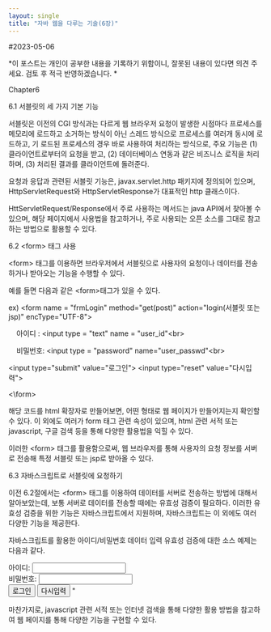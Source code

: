 ```yaml
---
layout: single
title: "자바 웹을 다루는 기술(6장)" 
---
```


#2023-05-06

*이 포스트는 개인이 공부한 내용을 기록하기 위함이니, 잘못된 내용이 있다면 의견 주세요. 검토 후 적극 반영하겠습니다. *



Chapter6



6.1 서블릿의 세 가지 기본 기능

서블릿은 이전의 CGI 방식과는 다르게 웹 브라우저 요청이 발생한 시점마다 프로세스를 메모리에 로드하고 소거하는 방식이 아닌 스레드 방식으로 프로세스를 여러개 동시에 로드하고, 기 로드된 프로세스의 경우 바로 사용하여 처리하는 방식으로, 주요 기능은 (1) 클라이언트로부터의 요청을 받고, (2) 데이터베이스 연동과 같은 비즈니스 로직을 처리하며, (3) 처리된 결과를 클라이언트에 돌려준다. 



요청과 응답과 관련된 서블릿 기능은, javax.servlet.http 패키지에 정의되어 있으며, HttpServletRequest와 HttpServletResponse가 대표적인 http 클래스이다.



HttServletRequest/Response에서 주로 사용하는 메서드는 java API에서 찾아볼 수 있으며, 해당 페이지에서 사용법을 참고하거나, 주로 사용되는 오픈 소스를 그대로 참고하는 방법으로 활용할 수 있다. 



6.2 \<form> 태그 사용 

\<form> 태그를 이용하면 브라우저에서 서블릿으로 사용자의 요청이나 데이터를 전송하거나 받아오는 기능을 수행할 수 있다.



예를 들면 다음과 같은 \<form>태그가 있을 수 있다.

ex) \<form name = "frmLogin" method="get(post)" action="login(서블릿 또는 jsp)" encType="UTF-8">

    아이디 : \<input type = "text" name = "user_id"\<br>

    비밀번호: <input type = "password" name="user_passwd"\<br>

\<input type="submit" value="로그인"> \<input type="reset" value="다시입력">

\<\form>

해당 코드를 html 확장자로 만들어보면, 어떤 형태로 웹 페이지가 만들어지는지 확인할 수 있다. 이 외에도 여러가 form 태그 관련 속성이 있으며, html 관련 서적 또는 javascript, 구글 검색 등을 통해 다양한 활용법을 익힐 수 있다. 

 

이러한 \<form> 태그를 활용함으로써, 웹 브라우저를 통해 사용자의 요청 정보를 서버로 전송해 특정 서블릿 또는 jsp로 받아올 수 있다.

 

6.3 자바스크립트로 서블릿에 요청하기

이전 6.2절에서는 \<form> 태그를 이용하여 데이터를 서버로 전송하는 방법에 대해서 알아보았는데, 보통 서버로 데이터를 전송할 때에는 유효성 검증이 필요하다. 이러한 유효성 검증을 위한 기능은 자바스크립트에서 지원하며, 자바스크립트는 이 외에도 여러 다양한 기능을 제공한다. 



자바스크립트를 활용한 아이디/비밀번호 데이터 입력 유효성 검증에 대한 소스 예제는 다음과 같다. 



<!DOCTYPE html>
<html>
<head>
    <meta charset="UTF-8">
    <script type="text/javascript">
        function fn_validate() {
        var frmLogin = document.frmLogin;

        var user_id = frmLogin.user_id.value;
        var user_pw = frmLogin.user_pw.value;

        if ((user_id.length == 0 || user_id == "") ||
                                    (user_pw.length == 0 || user_pw == "") {}
        alert("아이디와 비밀번호는 필수입니다.");
        } else {
                frmLogin.method = "post";
                frmLogin.action = "login5";
                frmLogin.submit();
          }
        }
</script>
<title> 로그인창 </title>
<body>
    <form name = "frmLogin" method="post" action="login" encType="UTF-8">
        아이디: <input type="text" name="user_id"><br>
        비밀번호: <input type="password" name="user_pw"><br>
        <input type="button" onClick="fn_validate()" value="로그인">
        <input type="reset" value="다시입력">
        <input type="hidden" name="user_address" value="서울시 성북구" />"
    </form>

</body>

</html>




마찬가지로, javascript 관련 서적 또는 인터넷 검색을 통해 다양한 활용 방법을 참고하여 웹 페이지를 통해 다양한 기능을 구현할 수 있다. 
